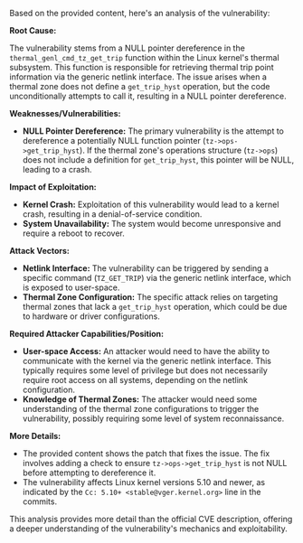Based on the provided content, here's an analysis of the vulnerability:

**Root Cause:**

The vulnerability stems from a NULL pointer dereference in the `thermal_genl_cmd_tz_get_trip` function within the Linux kernel's thermal subsystem. This function is responsible for retrieving thermal trip point information via the generic netlink interface. The issue arises when a thermal zone does not define a `get_trip_hyst` operation, but the code unconditionally attempts to call it, resulting in a NULL pointer dereference.

**Weaknesses/Vulnerabilities:**

- **NULL Pointer Dereference:** The primary vulnerability is the attempt to dereference a potentially NULL function pointer (`tz->ops->get_trip_hyst`). If the thermal zone's operations structure (`tz->ops`) does not include a definition for `get_trip_hyst`, this pointer will be NULL, leading to a crash.

**Impact of Exploitation:**

- **Kernel Crash:** Exploitation of this vulnerability would lead to a kernel crash, resulting in a denial-of-service condition.
- **System Unavailability:** The system would become unresponsive and require a reboot to recover.

**Attack Vectors:**

- **Netlink Interface:** The vulnerability can be triggered by sending a specific command (`TZ_GET_TRIP`) via the generic netlink interface, which is exposed to user-space.
- **Thermal Zone Configuration:** The specific attack relies on targeting thermal zones that lack a `get_trip_hyst` operation, which could be due to hardware or driver configurations.

**Required Attacker Capabilities/Position:**

- **User-space Access:** An attacker would need to have the ability to communicate with the kernel via the generic netlink interface. This typically requires some level of privilege but does not necessarily require root access on all systems, depending on the netlink configuration.
- **Knowledge of Thermal Zones:** The attacker would need some understanding of the thermal zone configurations to trigger the vulnerability, possibly requiring some level of system reconnaissance.

**More Details:**

- The provided content shows the patch that fixes the issue. The fix involves adding a check to ensure `tz->ops->get_trip_hyst` is not NULL before attempting to dereference it.
- The vulnerability affects Linux kernel versions 5.10 and newer, as indicated by the `Cc: 5.10+ <stable@vger.kernel.org>` line in the commits.

This analysis provides more detail than the official CVE description, offering a deeper understanding of the vulnerability's mechanics and exploitability.
